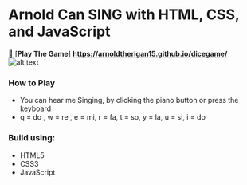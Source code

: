 # Arnold Can SING with HTML, CSS, and JavaScript


 :game_die: [**Play The Game**] **https://arnoldtherigan15.github.io/dicegame/**
![alt text](https://arnoldtherigan15.github.io/arnoldcansing/)

### How to Play
- You can hear me Singing, by clicking the piano button or press the keyboard
- q = do , w = re , e = mi, r = fa, t = so, y = la, u = si, i = do



### Build using:
- HTML5
- CSS3
- JavaScript


